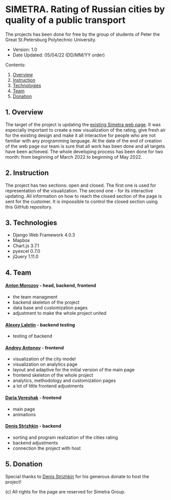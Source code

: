 # SIMETRA. Rating of Russian cities by quality of a public transport

The projects has been done for free by the group of students of Peter the Great St.Petersburg Polytechnic University.

* Version: 1.0
* Date Updated: 05/04/22 (DD/MM/YY order)

Contents:

1. [Overview](#1-Overview)
2. [Instruction](#2-Instruction)
3. [Technologies](#3-Technologies)
4. [Team](#4-Team)
5. [Donation](#5-Donation)

## 1. Overview
The target of the project is updating the [existing Simetra web page](https://publictransport.simetragroup.ru/rating). It was especially important to create a new visualization of the rating, give fresh air for the existing design and make it all interactive for people who are not familiar with any programming language. At the date of the end of creation of the web page our team is sure that all work has been done and all targets have been achieved. The whole developing process has been done for two month: from beginning of March 2022 to beginning of May 2022. 

## 2. Instruction
The project has two sections: open and closed. The first one is used for representation of the visualization. The second one - for its interactive updating. All information on how to reach the closed section of the page is sent for the customer. It is impossible to control the closed section using this GitHub repository.

## 3. Technologies
* Django Web Framework 4.0.3
* Mapbox
* Chart.js 3.7.1
* pyexcel 0.7.0
* jQuery 1.11.0

## 4. Team
#### [Anton Morozov](https://github.com/AnoMorCH) - head, backend, frontend
* the team managment
* backend skeleton of the project
* data base and customization pages
* adjustment to make the whole project united
#### [Alexey Laletin](https://github.com/KlarkGames) - backend testing
* testing of backend
#### [Andrey Antonov](https://github.com/klekwedge) - frontend
* visualization of the city model
* visualization on analytics page
* layout and adaptive for the initial version of the main page
* frontend skeleton of the whole project
* analytics, methodology and customization pages
* a lot of little frontend adjustments
#### [Daria Vereshak](https://github.com/daria-vereshak) - frontend
* main page
* animations
#### [Denis Strizhkin](https://github.com/denisstrizhkin) - backend
* sorting and program realization of the cities rating
* backend adjustments 
* connection the project with host

## 5. Donation
Special thanks to [Denis Strizhkin](https://github.com/denisstrizhkin) for his generous donate to host the project!

(c) All rights for the page are reserved for Simetra Group. 
